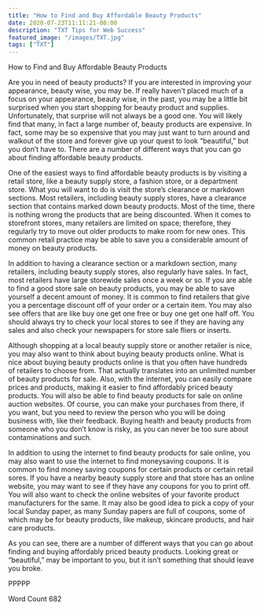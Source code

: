 ```yaml
---
title: "How to Find and Buy Affordable Beauty Products"
date: 2020-07-23T11:11:21-08:00
description: "TXT Tips for Web Success"
featured_image: "/images/TXT.jpg"
tags: ["TXT"]
---
```


How to Find and Buy Affordable Beauty Products

Are you in need of beauty products?  If you are interested in improving your appearance, beauty wise, you may be. If really haven’t placed much of a focus on your appearance, beauty wise, in the past, you may be a little bit surprised when you start shopping for beauty product and supplies.  Unfortunately, that surprise will not always be a good one.  You will likely find that many, in fact a large number of, beauty products are expensive.  In fact, some may be so expensive that you may just want to turn around and walkout of the store and forever give up your quest to look “beautiful,” but you don’t have to. There are a number of different ways that you can go about finding affordable beauty products.

One of the easiest ways to find affordable beauty products is by visiting a retail store, like a beauty supply store, a fashion store, or a department store.  What you will want to do is visit the store’s clearance or markdown sections. Most retailers, including beauty supply stores, have a clearance section that contains marked down beauty products.  Most of the time, there is nothing wrong the products that are being discounted.  When it comes to storefront stores, many retailers are limited on space; therefore, they regularly try to move out older products to make room for new ones.  This common retail practice may be able to save you a considerable amount of money on beauty products.

In addition to having a clearance section or a markdown section, many retailers, including beauty supply stores, also regularly have sales.  In fact, most retailers have large storewide sales once a week or so.  If you are able to find a good store sale on beauty products, you may be able to save yourself a decent amount of money.  It is common to find retailers that give you a percentage discount off of your order or a certain item.  You may also see offers that are like buy one get one free or buy one get one half off.  You should always try to check your local stores to see if they are having any sales and also check your newspapers for store sale fliers or inserts.

Although shopping at a local beauty supply store or another retailer is nice, you may also want to think about buying beauty products online. What is nice about buying beauty products online is that you often have hundreds of retailers to choose from.  That actually translates into an unlimited number of beauty products for sale.  Also, with the internet, you can easily compare prices and products, making it easier to find affordably priced beauty products.  You will also be able to find beauty products for sale on online auction websites.  Of course, you can make your purchases from there, if you want, but you need to review the person who you will be doing business with, like their feedback.  Buying health and beauty products from someone who you don’t know is risky, as you can never be too sure about contaminations and such.

In addition to using the internet to find beauty products for sale online, you may also want to use the internet to find moneysaving coupons.  It is common to find money saving coupons for certain products or certain retail sores.  If you have a nearby beauty supply store and that store has an online website, you may want to see if they have any coupons for you to print off. You will also want to check the online websites of your favorite product manufacturers for the same.  It may also be good idea to pick a copy of your local Sunday paper, as many Sunday papers are full of coupons, some of which may be for beauty products, like makeup, skincare products, and hair care products.

As you can see, there are a number of different ways that you can go about finding and buying affordably priced beauty products.  Looking great or “beautiful,” may be important to you, but it isn’t something that should leave you broke. 

PPPPP

Word Count 682

